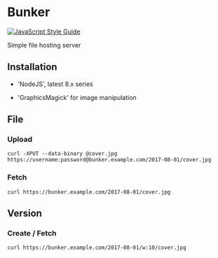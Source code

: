 # Bunker

[![JavaScript Style Guide](https://img.shields.io/badge/code_style-standard-brightgreen.svg)](https://standardjs.com)

Simple file hosting server

## Installation

* 'NodeJS', latest 8.x series

* 'GraphicsMagick' for image manipulation

## File

### Upload

`curl -XPUT --data-binary @cover.jpg https://username:password@bunker.example.com/2017-08-01/cover.jpg`

### Fetch

`curl https://bunker.example.com/2017-08-01/cover.jpg`

## Version

### Create / Fetch

`curl https://bunker.example.com/2017-08-01/w:10/cover.jpg`
